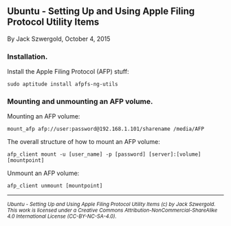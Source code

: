 ## Ubuntu - Setting Up and Using Apple Filing Protocol Utility Items

By Jack Szwergold, October 4, 2015

### Installation.

Install the Apple Filing Protocol (AFP) stuff:

    sudo aptitude install afpfs-ng-utils

### Mounting and unmounting an AFP volume.

Mounting an AFP volume:

    mount_afp afp://user:password@192.168.1.101/sharename /media/AFP

The overall structure of how to mount an AFP volume:

    afp_client mount -u [user_name] -p [password] [server]:[volume] [mountpoint]

Unmount an AFP volume:

    afp_client unmount [mountpoint]

***

<sup>*Ubuntu - Setting Up and Using Apple Filing Protocol Utility Items (c) by Jack Szwergold. This work is licensed under a Creative Commons Attribution-NonCommercial-ShareAlike 4.0 International License (CC-BY-NC-SA-4.0).*</sup>
